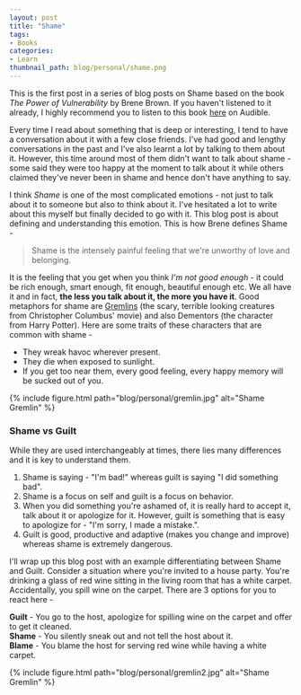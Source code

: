 ```yaml
---
layout: post
title: "Shame"
tags:
- Books
categories:
- Learn
thumbnail_path: blog/personal/shame.png
---
```


This is the first post in a series of blog posts on Shame based on the book *The Power of Vulnerability* by Brene Brown. If you haven't listened to it already, I highly recommend you to listen to this book [here](http://www.audible.com/pd/Self-Development/The-Power-of-Vulnerability-Audiobook/B00CYKDYBQ) on Audible.

Every time I read about something that is deep or interesting, I tend to have a conversation about it with a few close friends. I've had good and lengthy conversations in the past and I've also learnt a lot by talking to them about it. However, this time around most of them didn't want to talk about shame - some said they were too happy at the moment to talk about it while others claimed they've never been in shame and hence don't have anything to say.

I think *Shame* is one of the most complicated emotions - not just to talk about it to someone but also to think about it. I've hesitated a lot to write about this myself but finally decided to go with it. This blog post is about defining and understanding this emotion. This is how Brene defines Shame - 

> Shame is the intensely painful feeling that we're unworthy of love and belonging.

It is the feeling that you get when you think *I'm not good enough* - it could be rich enough, smart enough, fit enough, beautiful enough etc. We all have it and in fact, **the less you talk about it, the more you have it**. Good metaphors for shame are [Gremlins](http://www.imdb.com/title/tt0087363/) (the scary, terrible looking creatures from Christopher Columbus' movie) and also Dementors (the character from Harry Potter). Here are some traits of these characters that are common with shame - 

* They wreak havoc wherever present. <br/>
* They die when exposed to sunlight. <br/>
* If you get too near them, every good feeling, every happy memory will be sucked out of you.

{% include figure.html path="blog/personal/gremlin.jpg" alt="Shame Gremlin" %}

### Shame vs Guilt

While they are used interchangeably at times, there lies many differences and it is key to understand them. 

1. Shame is saying - "I'm bad!" whereas guilt is saying "I did something bad". <br/>
2. Shame is a focus on self and guilt is a focus on behavior. <br/>
3. When you did something you're ashamed of, it is really hard to accept it, talk about it or apologize for it. However, guilt is something that is easy to apologize for - "I'm sorry, I made a mistake.". <br/>
4. Guilt is good, productive and adaptive (makes you change and improve) whereas shame is extremely dangerous.

I'll wrap up this blog post with an example differentiating between Shame and Guilt. Consider a situation where you're invited to a house party. You're drinking a glass of red wine sitting in the living room that has a white carpet. Accidentally, you spill wine on the carpet. There are 3 options for you to react here - 

**Guilt** - You go to the host, apologize for spilling wine on the carpet and offer to get it cleaned. <br/>
**Shame** - You silently sneak out and not tell the host about it. <br/>
**Blame** - You blame the host for serving red wine while having a white carpet.

{% include figure.html path="blog/personal/gremlin2.jpg" alt="Shame Gremlin" %}